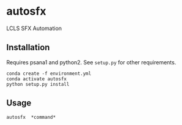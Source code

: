 # autosfx

LCLS SFX Automation

## Installation 
Requires psana1 and python2. See `setup.py` for other requirements.
```
conda create -f environment.yml
conda activate autosfx
python setup.py install
``` 

## Usage
```
autosfx  *command*
```
